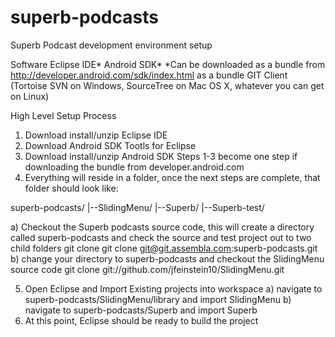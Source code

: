 superb-podcasts
===============
Superb Podcast development environment setup

Software
Eclipse IDE*
Android SDK*
*Can be downloaded as a bundle from http://developer.android.com/sdk/index.html as a bundle
GIT Client (Tortoise SVN on Windows, SourceTree on Mac OS X,  whatever you can get on Linux)

High Level Setup Process
1) Download install/unzip Eclipse IDE
2) Download Android SDK Tootls for Eclipse
3) Download install/unzip Android SDK
   Steps 1-3 become one step if downloading the bundle from developer.android.com
4) Everything will reside in a folder, once the next steps are complete, that folder should look like:

superb-podcasts/
|--SlidingMenu/
|--Superb/
|--Superb-test/

a) Checkout the Superb podcasts source code, this will create a directory called superb-podcasts and check the source and test project
   out to two child folders
   git clone git clone git@git.assembla.com:superb-podcasts.git
b) change your directory to superb-podcasts and checkout the SlidingMenu source code
   git clone git://github.com/jfeinstein10/SlidingMenu.git
   
5) Open Eclipse and Import Existing projects into workspace
   a) navigate to superb-podcasts/SlidingMenu/library and import SlidingMenu
   b) navigate to superb-podcasts/Superb and import Superb
6) At this point, Eclipse should be ready to build the project
